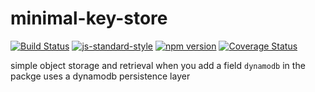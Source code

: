 # minimal-key-store
[![Build Status](https://travis-ci.org/vigour-io/observable.svg?branch=master)](https://travis-ci.org/vigour-io/minimal-key-store)
[![js-standard-style](https://img.shields.io/badge/code%20style-standard-brightgreen.svg)](http://standardjs.com/)
[![npm version](https://badge.fury.io/js/vigour-observable.svg)](https://badge.fury.io/js/minimal-key-store)
[![Coverage Status](https://coveralls.io/repos/github/vigour-io/observable/badge.svg?branch=master)](https://coveralls.io/github/vigour-io/minimal-key-store?branch=master)

simple object storage and retrieval
when you add a field `dynamodb` in the packge uses a dynamodb persistence layer
